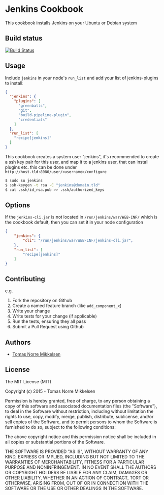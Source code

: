 Jenkins Cookbook
================

This cookbook installs Jenkins on your Ubuntu or Debian system

Build status
------------
[![Build Status](https://travis-ci.org/tomasnorre/jenkins.svg)](https://travis-ci.org/tomasnorre/jenkins)

Usage
-----

Include `jenkins` in your node's `run_list` and add your list of jenkins-plugins to install:

```json
{
  "jenkins": {
    "plugins": [
      "greenballs",
      "git",
      "build-pipeline-plugin",
      "credentials"
    ]
  },
  "run_list": [
    "recipe[jenkins]"
  ]
}
```

This cookbook creates a system user "jenkins", it's recommended to create a ssh key pair for this user, and map it to a jenkins user, that can install plugins etc. this can be done under `http://host.tld:8080/user/<username>/configure`

```sh
$ sudo su jenkins
$ ssh-keygen -t rsa -C "jenkins@domain.tld"
$ cat .ssh/id_rsa.pub >> .ssh/authorized_keys
```

Options
-------

If the `jenkins-cli.jar` is not located in `/run/jenkins/war/WEB-INF/` which is the cookbook default, then you can set it in your node configuration

```json
{
    "jenkins": {
        "cli": "/run/jenkins/war/WEB-INF/jenkins-cli.jar",
    },
    "run_list": [
        "recipe[jenkins]"
    ]
}
```

Contributing
------------
e.g.

1. Fork the repository on Github
2. Create a named feature branch (like `add_component_x`)
3. Write your change
4. Write tests for your change (if applicable)
5. Run the tests, ensuring they all pass
6. Submit a Pull Request using Github

Authors
-------------------
* [Tomas Norre Mikkelsen](http://github.com/tomasnorre)

License
-------

The MIT License (MIT)

Copyright (c) 2015 - Tomas Norre Mikkelsen

Permission is hereby granted, free of charge, to any person obtaining a copy
of this software and associated documentation files (the "Software"), to deal
in the Software without restriction, including without limitation the rights
to use, copy, modify, merge, publish, distribute, sublicense, and/or sell
copies of the Software, and to permit persons to whom the Software is
furnished to do so, subject to the following conditions:

The above copyright notice and this permission notice shall be included in
all copies or substantial portions of the Software.

THE SOFTWARE IS PROVIDED "AS IS", WITHOUT WARRANTY OF ANY KIND, EXPRESS OR
IMPLIED, INCLUDING BUT NOT LIMITED TO THE WARRANTIES OF MERCHANTABILITY,
FITNESS FOR A PARTICULAR PURPOSE AND NONINFRINGEMENT. IN NO EVENT SHALL THE
AUTHORS OR COPYRIGHT HOLDERS BE LIABLE FOR ANY CLAIM, DAMAGES OR OTHER
LIABILITY, WHETHER IN AN ACTION OF CONTRACT, TORT OR OTHERWISE, ARISING FROM,
OUT OF OR IN CONNECTION WITH THE SOFTWARE OR THE USE OR OTHER DEALINGS IN
THE SOFTWARE.
